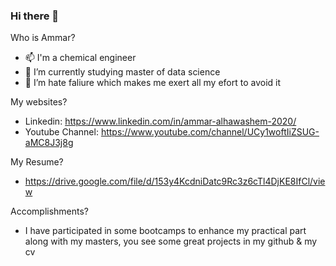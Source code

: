 ### Hi there 👋


Who is Ammar?

- 📫 I'm a chemical engineer
- 🌱 I’m currently studying master of data science 
- 👯 I’m hate faliure which makes me exert all my efort to avoid it

My websites?

- Linkedin: https://www.linkedin.com/in/ammar-alhawashem-2020/
- Youtube Channel: https://www.youtube.com/channel/UCy1woftIiZSUG-aMC8J3j8g

My Resume?
- https://drive.google.com/file/d/153y4KcdniDatc9Rc3z6cTl4DjKE8IfCl/view

Accomplishments?
- I have participated in some bootcamps to enhance my practical part along with my masters, you see some great projects in my github & my cv
